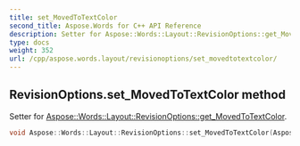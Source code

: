 ```yaml
---
title: set_MovedToTextColor
second_title: Aspose.Words for C++ API Reference
description: Setter for Aspose::Words::Layout::RevisionOptions::get_MovedToTextColor. 
type: docs
weight: 352
url: /cpp/aspose.words.layout/revisionoptions/set_movedtotextcolor/
---
```

## RevisionOptions.set_MovedToTextColor method


Setter for [Aspose::Words::Layout::RevisionOptions::get_MovedToTextColor](../get_movedtotextcolor/).

```cpp
void Aspose::Words::Layout::RevisionOptions::set_MovedToTextColor(Aspose::Words::Layout::RevisionColor value)
```

